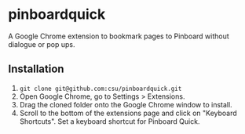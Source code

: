 pinboardquick
=============

A Google Chrome extension to bookmark pages to Pinboard without dialogue or pop ups.

## Installation
1. `git clone git@github.com:csu/pinboardquick.git`
2. Open Google Chrome, go to Settings > Extensions.
3. Drag the cloned folder onto the Google Chrome window to install.
4. Scroll to the bottom of the extensions page and click on "Keyboard Shortcuts". Set a keyboard shortcut for Pinboard Quick.
